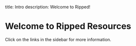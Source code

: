 title: Intro
description: Welcome to Ripped!

# Welcome to Ripped Resources

Click on the links in the sidebar for more information.


